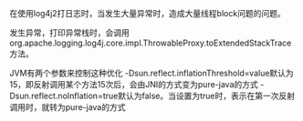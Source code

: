 在使用log4j2打日志时，当发生大量异常时，造成大量线程block问题的问题。

发生异常，打印异常栈时，会调用org.apache.logging.log4j.core.impl.ThrowableProxy.toExtendedStackTrace方法。

JVM有两个参数来控制这种优化
-Dsun.reflect.inflationThreshold=<value>value默认为15，即反射调用某个方法15次后，会由JNI的方式变为pure-java的方式
-Dsun.reflect.noInflation=true默认为false。当设置为true时，表示在第一次反射调用时，就转为pure-java的方式